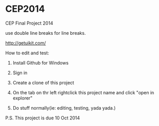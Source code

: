 CEP2014
=======

CEP Final Project 2014

use double line breaks for line breaks.

http://getuikit.com/


How to edit and test:

1) Install Github for Windows

2) Sign in

3) Create a clone of this project

4) On the tab on thr left rightclick this project name and click "open in explorer"

5) Do stuff normally(ie: editing, testing, yada yada.)

P.S. This project is due 10 Oct 2014